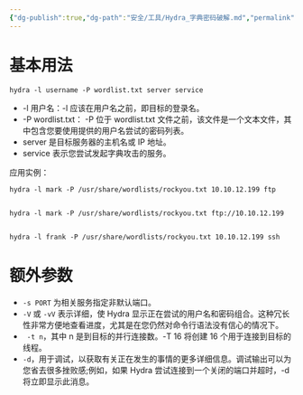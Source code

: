 ```yaml
---
{"dg-publish":true,"dg-path":"安全/工具/Hydra_字典密码破解.md","permalink":"/安全/工具/Hydra_字典密码破解/","title":"Hydra_字典密码破解"}
---
```


# 基本用法
```shell
hydra -l username -P wordlist.txt server service
```
+ -l 用户名：-l 应该在用户名之前，即目标的登录名。
+ -P wordlist.txt： -P 位于 wordlist.txt 文件之前，该文件是一个文本文件，其中包含您要使用提供的用户名尝试的密码列表。
+ server 是目标服务器的主机名或 IP 地址。
+ service 表示您尝试发起字典攻击的服务。

应用实例：
```
hydra -l mark -P /usr/share/wordlists/rockyou.txt 10.10.12.199 ftp


hydra -l mark -P /usr/share/wordlists/rockyou.txt ftp://10.10.12.199


hydra -l frank -P /usr/share/wordlists/rockyou.txt 10.10.12.199 ssh
```


# 额外参数

+ `-s PORT` 为相关服务指定非默认端口。
+ `-V` 或 `-vV` 表示详细，使 Hydra 显示正在尝试的用户名和密码组合。这种冗长性非常方便地查看进度，尤其是在您仍然对命令行语法没有信心的情况下。
+ ` -t n`，其中 n 是到目标的并行连接数。-T 16 将创建 16 个用于连接到目标的线程。
+ `-d`，用于调试，以获取有关正在发生的事情的更多详细信息。调试输出可以为您省去很多挫败感;例如，如果 Hydra 尝试连接到一个关闭的端口并超时，-d 将立即显示此消息。




